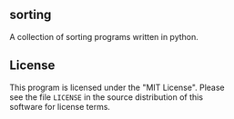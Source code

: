 ## sorting
A collection of sorting programs written in python.

## License

This program is licensed under the "MIT License". Please  
see the file `LICENSE` in the source distribution of this  
software for license terms.

